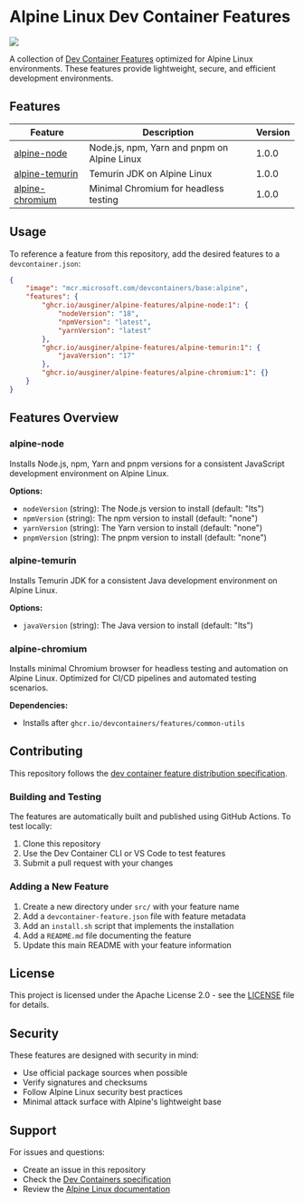 # Alpine Linux Dev Container Features

[![](https://img.shields.io/static/v1?label=Dev%20Containers&message=Open&color=blue&logo=visualstudiocode)](https://vscode.dev/redirect?url=vscode://ms-vscode-remote.remote-containers/cloneInVolume?url=https://github.com/ausginer/alpine-features)

A collection of [Dev Container Features](https://containers.dev/features) optimized for Alpine Linux environments. These features provide lightweight, secure, and efficient development environments.

## Features

| Feature | Description | Version |
|---------|-------------|---------|
| [alpine-node](./src/alpine-node) | Node.js, npm, Yarn and pnpm on Alpine Linux | 1.0.0 |
| [alpine-temurin](./src/alpine-temurin) | Temurin JDK on Alpine Linux | 1.0.0 |
| [alpine-chromium](./src/alpine-chromium) | Minimal Chromium for headless testing | 1.0.0 |

## Usage

To reference a feature from this repository, add the desired features to a `devcontainer.json`:

```json
{
    "image": "mcr.microsoft.com/devcontainers/base:alpine",
    "features": {
        "ghcr.io/ausginer/alpine-features/alpine-node:1": {
            "nodeVersion": "18",
            "npmVersion": "latest",
            "yarnVersion": "latest"
        },
        "ghcr.io/ausginer/alpine-features/alpine-temurin:1": {
            "javaVersion": "17"
        },
        "ghcr.io/ausginer/alpine-features/alpine-chromium:1": {}
    }
}
```

## Features Overview

### alpine-node

Installs Node.js, npm, Yarn and pnpm versions for a consistent JavaScript development environment on Alpine Linux.

**Options:**
- `nodeVersion` (string): The Node.js version to install (default: "lts")
- `npmVersion` (string): The npm version to install (default: "none")
- `yarnVersion` (string): The Yarn version to install (default: "none")
- `pnpmVersion` (string): The pnpm version to install (default: "none")

### alpine-temurin

Installs Temurin JDK for a consistent Java development environment on Alpine Linux.

**Options:**
- `javaVersion` (string): The Java version to install (default: "lts")

### alpine-chromium

Installs minimal Chromium browser for headless testing and automation on Alpine Linux. Optimized for CI/CD pipelines and automated testing scenarios.

**Dependencies:**
- Installs after `ghcr.io/devcontainers/features/common-utils`

## Contributing

This repository follows the [dev container feature distribution specification](https://containers.dev/implementors/features-distribution/).

### Building and Testing

The features are automatically built and published using GitHub Actions. To test locally:

1. Clone this repository
2. Use the Dev Container CLI or VS Code to test features
3. Submit a pull request with your changes

### Adding a New Feature

1. Create a new directory under `src/` with your feature name
2. Add a `devcontainer-feature.json` file with feature metadata
3. Add an `install.sh` script that implements the installation
4. Add a `README.md` file documenting the feature
5. Update this main README with your feature information

## License

This project is licensed under the Apache License 2.0 - see the [LICENSE](LICENSE) file for details.

## Security

These features are designed with security in mind:
- Use official package sources when possible
- Verify signatures and checksums
- Follow Alpine Linux security best practices
- Minimal attack surface with Alpine's lightweight base

## Support

For issues and questions:
- Create an issue in this repository
- Check the [Dev Containers specification](https://containers.dev/)
- Review the [Alpine Linux documentation](https://wiki.alpinelinux.org/)

